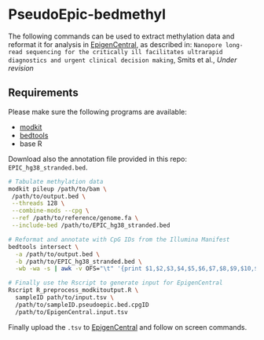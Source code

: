 # PseudoEpic-bedmethyl

The following commands can be used to extract methylation data and reformat it for analysis in [EpigenCentral](https://epigen.ccm.sickkids.ca/), as described in:
`Nanopore long-read sequencing for the critically ill facilitates ultrarapid diagnostics and urgent clinical decision making`, Smits et al., *Under revision*



## Requirements
Please make sure the following programs are available:

  - [modkit](https://github.com/nanoporetech/modkit)
  - [bedtools](https://bedtools.readthedocs.io/en/latest/)
  - base R

Download also the annotation file provided in this repo: `EPIC_hg38_stranded.bed`. 

```bash
# Tabulate methylation data 
modkit pileup /path/to/bam \
 /path/to/output.bed \
 --threads 128 \
 --combine-mods --cpg \
 --ref /path/to/reference/genome.fa \
 --include-bed /path/to/EPIC_hg38_stranded.bed

# Reformat and annotate with CpG IDs from the Illumina Manifest 
bedtools intersect \
  -a /path/to/output.bed \
  -b /path/to/EPIC_hg38_stranded.bed \
  -wb -wa -s | awk -v OFS="\t" '{print $1,$2,$3,$4,$5,$6,$7,$8,$9,$10,$11,$12,$13,$14,$15,$16,$17,$18,$22}' >  /path/to/sampleID.pseudoepic.bed.cpgID

# Finally use the Rscript to generate input for EpigenCentral
Rscript R_preprocess_modkitoutput.R \ 
  sampleID path/to/input.tsv \
  /path/to/sampleID.pseudoepic.bed.cpgID
  /path/to/EpigenCentral.input.tsv
```

Finally upload the `.tsv` to [EpigenCentral](https://epigen.ccm.sickkids.ca/) and follow on screen commands.
